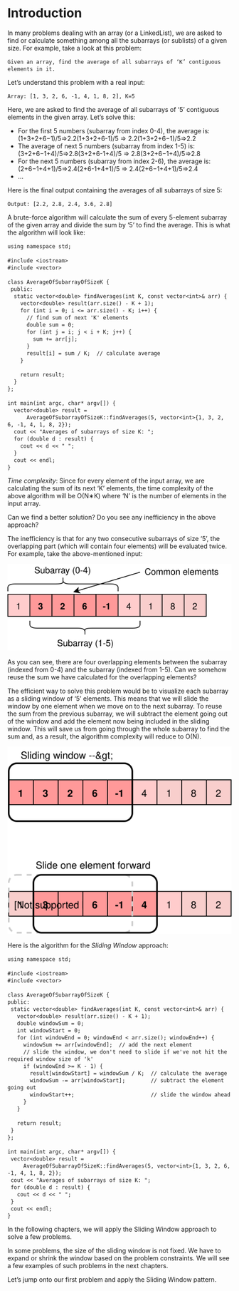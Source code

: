 # Introduction

In many problems dealing with an array (or a LinkedList), we are asked to find or calculate something among all the subarrays (or sublists) of a given size. For example, take a look at this problem:

    Given an array, find the average of all subarrays of ‘K’ contiguous elements in it.

Let’s understand this problem with a real input:

```
Array: [1, 3, 2, 6, -1, 4, 1, 8, 2], K=5
```

Here, we are asked to find the average of all subarrays of ‘5’ contiguous elements in the given array. Let’s solve this:

- For the first 5 numbers (subarray from index 0-4), the average is: (1+3+2+6−1)/5=>2.2(1+3+2+6-1)/5 => 2.2(1+3+2+6−1)/5=>2.2
- The average of next 5 numbers (subarray from index 1-5) is: (3+2+6−1+4)/5=>2.8(3+2+6-1+4)/5 => 2.8(3+2+6−1+4)/5=>2.8
- For the next 5 numbers (subarray from index 2-6), the average is: (2+6−1+4+1)/5=>2.4(2+6-1+4+1)/5 => 2.4(2+6−1+4+1)/5=>2.4
- …

Here is the final output containing the averages of all subarrays of size 5:

```
Output: [2.2, 2.8, 2.4, 3.6, 2.8]
```

A brute-force algorithm will calculate the sum of every 5-element subarray of the given array and divide the sum by ‘5’ to find the average. This is what the algorithm will look like:

```
using namespace std;

#include <iostream>
#include <vector>

class AverageOfSubarrayOfSizeK {
 public:
  static vector<double> findAverages(int K, const vector<int>& arr) {
    vector<double> result(arr.size() - K + 1);
    for (int i = 0; i <= arr.size() - K; i++) {
      // find sum of next 'K' elements
      double sum = 0;
      for (int j = i; j < i + K; j++) {
        sum += arr[j];
      }
      result[i] = sum / K;  // calculate average
    }

    return result;
  }
};

int main(int argc, char* argv[]) {
  vector<double> result =
      AverageOfSubarrayOfSizeK::findAverages(5, vector<int>{1, 3, 2, 6, -1, 4, 1, 8, 2});
  cout << "Averages of subarrays of size K: ";
  for (double d : result) {
    cout << d << " ";
  }
  cout << endl;
}
```

*Time complexity*: Since for every element of the input array, we are calculating the sum of its next ‘K’ elements, the time complexity of the above algorithm will be O(N∗K) where ‘N’ is the number of elements in the input array.

Can we find a better solution? Do you see any inefficiency in the above approach?

The inefficiency is that for any two consecutive subarrays of size ‘5’, the overlapping part (which will contain four elements) will be evaluated twice. For example, take the above-mentioned input:

![alt text](img01.svg)

As you can see, there are four overlapping elements between the subarray (indexed from 0-4) and the subarray (indexed from 1-5). Can we somehow reuse the sum we have calculated for the overlapping elements?

The efficient way to solve this problem would be to visualize each subarray as a sliding window of ‘5’ elements. This means that we will slide the window by one element when we move on to the next subarray. To reuse the sum from the previous subarray, we will subtract the element going out of the window and add the element now being included in the sliding window. This will save us from going through the whole subarray to find the sum and, as a result, the algorithm complexity will reduce to O(N).

![alt text](img02.svg)

Here is the algorithm for the *Sliding Window* approach:
 ```
using namespace std;

#include <iostream>
#include <vector>

class AverageOfSubarrayOfSizeK {
 public:
  static vector<double> findAverages(int K, const vector<int>& arr) {
    vector<double> result(arr.size() - K + 1);
    double windowSum = 0;
    int windowStart = 0;
    for (int windowEnd = 0; windowEnd < arr.size(); windowEnd++) {
      windowSum += arr[windowEnd];  // add the next element
      // slide the window, we don't need to slide if we've not hit the required window size of 'k'
      if (windowEnd >= K - 1) {
        result[windowStart] = windowSum / K;  // calculate the average
        windowSum -= arr[windowStart];        // subtract the element going out
        windowStart++;                        // slide the window ahead
      }
    }

    return result;
  }
};

int main(int argc, char* argv[]) {
  vector<double> result =
      AverageOfSubarrayOfSizeK::findAverages(5, vector<int>{1, 3, 2, 6, -1, 4, 1, 8, 2});
  cout << "Averages of subarrays of size K: ";
  for (double d : result) {
    cout << d << " ";
  }
  cout << endl;
}
 ```
In the following chapters, we will apply the Sliding Window approach to solve a few problems.

In some problems, the size of the sliding window is not fixed. We have to expand or shrink the window based on the problem constraints. We will see a few examples of such problems in the next chapters.

Let’s jump onto our first problem and apply the Sliding Window pattern.
